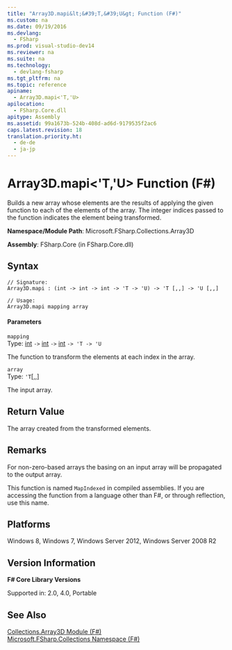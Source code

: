 ```yaml
---
title: "Array3D.mapi&lt;&#39;T,&#39;U&gt; Function (F#)"
ms.custom: na
ms.date: 09/19/2016
ms.devlang: 
  - FSharp
ms.prod: visual-studio-dev14
ms.reviewer: na
ms.suite: na
ms.technology: 
  - devlang-fsharp
ms.tgt_pltfrm: na
ms.topic: reference
apiname: 
  - Array3D.mapi<'T,'U>
apilocation: 
  - FSharp.Core.dll
apitype: Assembly
ms.assetid: 99a1673b-524b-408d-ad6d-9179535f2ac6
caps.latest.revision: 18
translation.priority.ht: 
  - de-de
  - ja-jp
---
```

# Array3D.mapi&lt;&#39;T,&#39;U&gt; Function (F#)
Builds a new array whose elements are the results of applying the given function to each of the elements of the array. The integer indices passed to the function indicates the element being transformed.  
  
 **Namespace/Module Path**: Microsoft.FSharp.Collections.Array3D  
  
 **Assembly**: FSharp.Core (in FSharp.Core.dll)  
  
## Syntax  
  
```  
// Signature:  
Array3D.mapi : (int -> int -> int -> 'T -> 'U) -> 'T [,,] -> 'U [,,]  
  
// Usage:  
Array3D.mapi mapping array  
```  
  
#### Parameters  
 `mapping`  
 Type: [int](../vs140/Core.int-Type-Abbreviation--F#-.md) `->` [int](../vs140/Core.int-Type-Abbreviation--F#-.md) `->` [int](../vs140/Core.int-Type-Abbreviation--F#-.md) `-> 'T -> 'U`  
  
 The function to transform the elements at each index in the array.  
  
 `array`  
 Type: `'T`[&#91;,,&#93;](../Topic/Core.%3C'T%3E%20Type%20\(F%23\)3.md)  
  
 The input array.  
  
## Return Value  
 The array created from the transformed elements.  
  
## Remarks  
 For non-zero-based arrays the basing on an input array will be propagated to the output array.  
  
 This function is named `MapIndexed` in compiled assemblies. If you are accessing the function from a language other than F#, or through reflection, use this name.  
  
## Platforms  
 Windows 8, Windows 7, Windows Server 2012, Windows Server 2008 R2  
  
## Version Information  
 **F# Core Library Versions**  
  
 Supported in: 2.0, 4.0, Portable  
  
## See Also  
 [Collections.Array3D Module (F#)](../vs140/Collections.Array3D-Module--F#-.md)   
 [Microsoft.FSharp.Collections Namespace (F#)](../Topic/Microsoft.FSharp.Collections%20Namespace%20\(F%23\).md)